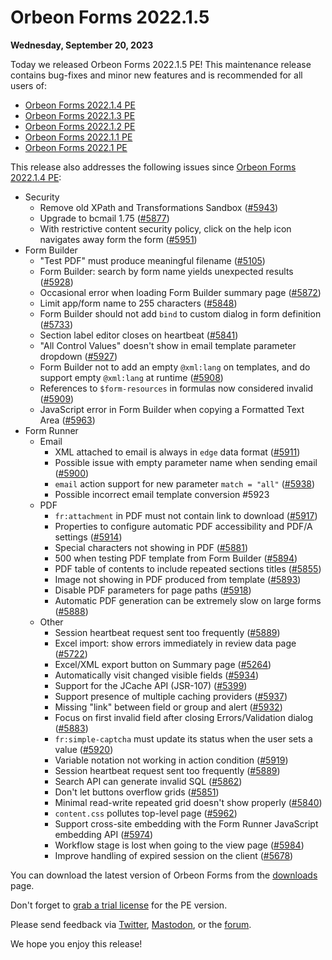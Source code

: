 # Orbeon Forms 2022.1.5

__Wednesday, September 20, 2023__

Today we released Orbeon Forms 2022.1.5 PE! This maintenance release contains bug-fixes and minor new features and is recommended for all users of:

- [Orbeon Forms 2022.1.4 PE](orbeon-forms-2022.1.4.md)
- [Orbeon Forms 2022.1.3 PE](orbeon-forms-2022.1.3.md)
- [Orbeon Forms 2022.1.2 PE](orbeon-forms-2022.1.2.md)
- [Orbeon Forms 2022.1.1 PE](orbeon-forms-2022.1.1.md)
- [Orbeon Forms 2022.1 PE](orbeon-forms-2022.1.md)

This release also addresses the following issues since [Orbeon Forms 2022.1.4 PE](orbeon-forms-2022.1.4.md):

- Security
    - Remove old XPath and Transformations Sandbox ([\#5943](https://github.com/orbeon/orbeon-forms/issues/5943))
    - Upgrade to bcmail 1.75 ([\#5877](https://github.com/orbeon/orbeon-forms/issues/5877))
    - With restrictive content security policy, click on the help icon navigates away form the form ([\#5951](https://github.com/orbeon/orbeon-forms/issues/5951))
- Form Builder
    - "Test PDF" must produce meaningful filename ([\#5105](https://github.com/orbeon/orbeon-forms/issues/5105))
    - Form Builder: search by form name yields unexpected results ([\#5928](https://github.com/orbeon/orbeon-forms/issues/5928))
    - Occasional error when loading Form Builder summary page ([\#5872](https://github.com/orbeon/orbeon-forms/issues/5872))
    - Limit app/form name to 255 characters ([\#5848](https://github.com/orbeon/orbeon-forms/issues/5848))
    - Form Builder should not add `bind` to custom dialog in form definition ([\#5733](https://github.com/orbeon/orbeon-forms/issues/5733))
    - Section label editor closes on heartbeat ([\#5841](https://github.com/orbeon/orbeon-forms/issues/5841))
    - "All Control Values" doesn't show in email template parameter dropdown ([\#5927](https://github.com/orbeon/orbeon-forms/issues/5927))
    - Form Builder not to add an empty `@xml:lang` on templates, and do support empty `@xml:lang` at runtime ([\#5908](https://github.com/orbeon/orbeon-forms/issues/5908))
    - References to `$form-resources` in formulas now considered invalid ([\#5909](https://github.com/orbeon/orbeon-forms/issues/5909))
    - JavaScript error in Form Builder when copying a Formatted Text Area ([\#5963](https://github.com/orbeon/orbeon-forms/issues/5963))
- Form Runner
    - Email
        - XML attached to email is always in `edge` data format ([\#5911](https://github.com/orbeon/orbeon-forms/issues/5911))
        - Possible issue with empty parameter name when sending email ([\#5900](https://github.com/orbeon/orbeon-forms/issues/5900))
        - `email` action support for new parameter `match = "all"` ([\#5938](https://github.com/orbeon/orbeon-forms/issues/5938))
        - Possible incorrect email template conversion #5923
    - PDF
        - `fr:attachment` in PDF must not contain link to download ([\#5917](https://github.com/orbeon/orbeon-forms/issues/5917))
        - Properties to configure automatic PDF accessibility and PDF/A settings ([\#5914](https://github.com/orbeon/orbeon-forms/issues/5914))
        - Special characters not showing in PDF ([\#5881](https://github.com/orbeon/orbeon-forms/issues/5881)) 
        - 500 when testing PDF template from Form Builder ([\#5894](https://github.com/orbeon/orbeon-forms/issues/5894))
        - PDF table of contents to include repeated sections titles ([\#5855](https://github.com/orbeon/orbeon-forms/issues/5855))
        - Image not showing in PDF produced from template ([\#5893](https://github.com/orbeon/orbeon-forms/issues/5893))
        - Disable PDF parameters for page paths ([\#5918](https://github.com/orbeon/orbeon-forms/issues/5918))
        - Automatic PDF generation can be extremely slow on large forms ([\#5888](https://github.com/orbeon/orbeon-forms/issues/5888))
    - Other
        - Session heartbeat request sent too frequently ([\#5889](https://github.com/orbeon/orbeon-forms/issues/5889))
        - Excel import: show errors immediately in review data page ([\#5722](https://github.com/orbeon/orbeon-forms/issues/5722))
        - Excel/XML export button on Summary page ([\#5264](https://github.com/orbeon/orbeon-forms/issues/5264))
        - Automatically visit changed visible fields ([\#5934](https://github.com/orbeon/orbeon-forms/issues/5934))
        - Support for the JCache API (JSR-107) ([\#5399](https://github.com/orbeon/orbeon-forms/issues/5399))
        - Support presence of multiple caching providers ([\#5937](https://github.com/orbeon/orbeon-forms/issues/5937))
        - Missing "link" between field or group and alert ([\#5932](https://github.com/orbeon/orbeon-forms/issues/5932))
        - Focus on first invalid field after closing Errors/Validation dialog ([\#5883](https://github.com/orbeon/orbeon-forms/issues/5883))
        - `fr:simple-captcha` must update its status when the user sets a value ([\#5920](https://github.com/orbeon/orbeon-forms/issues/5920))
        - Variable notation not working in action condition ([\#5919](https://github.com/orbeon/orbeon-forms/issues/5919))
        - Session heartbeat request sent too frequently ([\#5889](https://github.com/orbeon/orbeon-forms/issues/5889))
        - Search API can generate invalid SQL ([\#5862](https://github.com/orbeon/orbeon-forms/issues/5862))
        - Don't let buttons overflow grids ([\#5851](https://github.com/orbeon/orbeon-forms/issues/5851))
        - Minimal read-write repeated grid doesn't show properly ([\#5840](https://github.com/orbeon/orbeon-forms/issues/5840))
        - `content.css` pollutes top-level page ([\#5962](https://github.com/orbeon/orbeon-forms/issues/5962)) 
        - Support cross-site embedding with the Form Runner JavaScript embedding API ([\#5974](https://github.com/orbeon/orbeon-forms/issues/5974))
        - Workflow stage is lost when going to the view page ([\#5984](https://github.com/orbeon/orbeon-forms/issues/5984))
        - Improve handling of expired session on the client ([\#5678](https://github.com/orbeon/orbeon-forms/issues/5678))

You can download the latest version of Orbeon Forms from the [downloads](https://www.orbeon.com/download) page.

Don't forget to [grab a trial license](https://prod.orbeon.com/prod/fr/orbeon/register/new) for the PE version.

Please send feedback via [Twitter](https://twitter.com/orbeon), [Mastodon](https://mastodon.social/@orbeon), or the [forum](https://www.orbeon.com/community).

We hope you enjoy this release!
